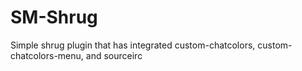 # SM-Shrug
Simple shrug plugin that has integrated custom-chatcolors, custom-chatcolors-menu, and sourceirc

